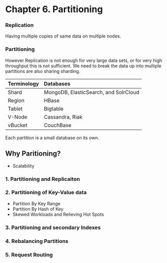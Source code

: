 # Chapter 6. Partitioning
### Replication
Having multiple copies of same data on multiple nodes.

### Partitioning
However Replication is not enough for very large data sets, or
for very high throughput this is not sufficient.
We need to break the data up into multiple partitions are also sharing sharding.


| Terminology     | Databases                             |
|:----------------|:--------------------------------------| 
| Shard           | MongoDB, ElasticSearch, and SolrCloud |
| Region          | HBase                                 |
| Tablet          | Bigtable                              |
| V-Node          | Cassandra, Riak                       |
| vBucket         | CouchBase                             |


Each partition is a small database on its own.

## Why Paritioning?
* Scalability

### 1. Partitioning and Replicaiton
### 2. Partitioning of Key-Value data
* Partition By Key Range
* Partition By Hash of Key
* Skewed Workloads and Relieving Hot Spots

### 3. Partitioning and secondary Indexes
### 4. Rebalancing Partitions
### 5. Request Routing